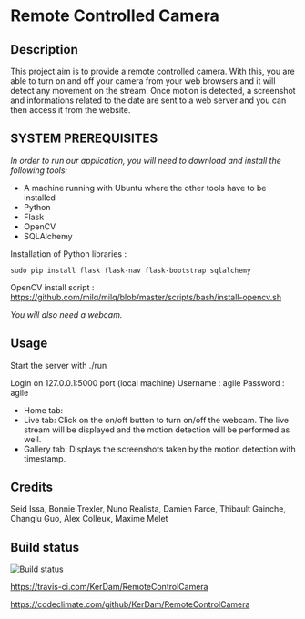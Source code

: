 # Remote Controlled Camera

## Description
This project aim is to provide a remote controlled camera. With this, you are able to turn on and off your camera from your web browsers and it will detect any movement on the stream. Once motion is detected, a screenshot and informations related to the date are sent to a web server and you can then access it from the website.

## SYSTEM PREREQUISITES

_In order to run our application, you will need to download and install the following tools:_

- A machine running with Ubuntu where the other tools have to be installed
- Python
- Flask
- OpenCV
- SQLAlchemy

Installation of Python libraries : 

    sudo pip install flask flask-nav flask-bootstrap sqlalchemy

OpenCV install script : https://github.com/milq/milq/blob/master/scripts/bash/install-opencv.sh

_You will also need a webcam._

## Usage

Start the server with ./run

Login on 127.0.0.1:5000 port (local machine)
Username : agile
Password : agile

 - Home tab:
 - Live tab: Click on the on/off button to turn on/off the webcam. The live stream will be displayed and the motion detection will be performed as well.
 - Gallery tab: Displays the screenshots taken by the motion detection with timestamp.

## Credits


Seid Issa, Bonnie Trexler, Nuno Realista, Damien Farce, Thibault Gainche, Changlu Guo, Alex Colleux, Maxime Melet


## Build status

![Build status](https://travis-ci.com/KerDam/RemoteControlCamera.svg?token=qxfBb92XCJLsFBjvpayK&branch=master)


https://travis-ci.com/KerDam/RemoteControlCamera

https://codeclimate.com/github/KerDam/RemoteControlCamera

